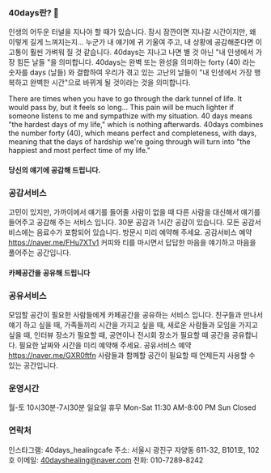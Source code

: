 ### 40days란? 🌱

<!--
**40dayshealing/40dayshealing** is a ✨ _special_ ✨ repository because its `README.md` (this file) appears on your GitHub profile.

Here are some ideas to get you started:

- 🔭 I’m currently working on ...
- 👋 I’m currently learning ...
- 👯 I’m looking to collaborate on ...
- 🤔 I’m looking for help with ...
- 💬 Ask me about ...
- 📫 How to reach me: ...
- 😄 Pronouns: ...
- ⚡ Fun fact: ...
-->
인생의 어두운 터널을 지나야 할 때가 있습니다.
잠시 잠깐이면 지나갈 시간이지만, 왜 이렇게 길게 느껴지는지...
누군가 내 얘기에 귀 기울여 주고, 내 상황에 공감해준다면 이 고통이 훨씬 가벼워 질 것 같습니다.
40days는 지나고 나면 별 것 아닌 "내 인생에서 가장 힘든 날들 "을 의미합니다.
40days는 완벽 또는 완성을 의미하는 forty (40) 라는 숫자를 days (날들) 와 결합하여 우리가 겪고 있는 고난의 날들이
"내 인생에서 가장 행복하고 완벽한 시간"으로 바뀌게 될 것이라는 것을 의미합니다.

There are times when you have to go through the dark tunnel of life. 
It would pass by, but it feels so long...
This pain will be much lighter if someone listens to me and sympathize with my situation.
40 days means "the hardest days of my life," which is nothing afterwards.
40days combines the number forty (40), which means perfect and completeness, 
with days, meaning that the days of hardship we're going through 
will turn into "the happiest and most perfect time of my life."

#### 당신의 얘기에 공감해 드립니다. 
### 공감서비스
고민이 있지만, 가까이에서 얘기를 들어줄 사람이 없을 때 다른 사람을 대신해서 얘기를 들어주고 공감해 주는 서비스 입니다. 
30분 공감과 1시간 공감이 있습니다. 모든 공감서비스에는 음료수가 포함되어 있습니다. 방문시 미리 예약해 주세요. 
공감서비스 예약 https://naver.me/FHu7XTv1
커피와 티를 마시면서 답답한 마음을 얘기하고 마음을 풀어주는 공간입니다. 

#### 카페공간을 공유해 드립니다
### 공유서비스
모임할 공간이 필요한 사람들에게 카페공간을 공유하는 서비스 입니다. 친구들과 만나서 얘기 하고 싶을 때, 가족들끼리 시간을 가지고 싶을 때, 새로운 사람들과 모임을 가지고 싶을 때, 인터뷰 장소가 필요할 때, 공연이나 전시회 장소가 필요할 때  공간을 공유합니다. 필요한 날짜와 시간을 미리 예약해 주세요. 
공유서비스 예약 https://naver.me/GXR0ftfn
사람들과 함께할 공간이 필요할 때 언제든지 사용할 수 있는 공간입니다. 

### 운영시간
월-토  10시30분-7시30분 
일요일  휴무
Mon-Sat  11:30 AM-8:00 PM
Sun  Closed 

### 연락처
인스타그램: 40days_healingcafe
주소: 서울시 광진구 자양동 611-32, B101호, 102호
이메일: 40dayshealing@naver.com
전화: 010-7289-8242
